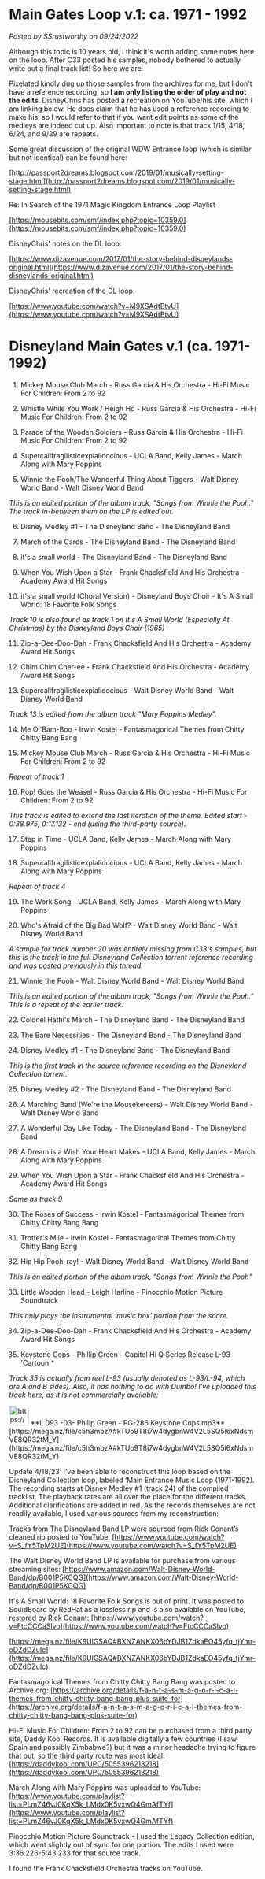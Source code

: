 # Main Gates Loop v.1: ca. 1971 - 1992

*Posted by SSrustworthy on 09/24/2022*

Although this topic is 10 years old, I think it's worth adding some notes here on the loop. After C33 posted his samples, nobody bothered to actually write out a final track list! So here we are.

Pixelated kindly dug up those samples from the archives for me, but I don't have a reference recording, so **I am only listing the order of play and not the edits**. DisneyChris has posted a recreation on YouTube/his site, which I am linking below. He does claim that he has used a reference recording to make his, so I would refer to that if you want edit points as some of the medleys are indeed cut up. Also important to note is that track 1/15, 4/18, 6/24, and 9/29 are repeats.

Some great discussion of the original WDW Entrance loop (which is similar but not identical) can be found here:

[http://passport2dreams.blogspot.com/2019/01/musically-setting-stage.html](http://passport2dreams.blogspot.com/2019/01/musically-setting-stage.html)

Re: In Search of the 1971 Magic Kingdom Entrance Loop Playlist

[https://mousebits.com/smf/index.php?topic=10359.0](https://mousebits.com/smf/index.php?topic=10359.0)

DisneyChris' notes on the DL loop:

[https://www.dizavenue.com/2017/01/the-story-behind-disneylands-original.html](https://www.dizavenue.com/2017/01/the-story-behind-disneylands-original.html)

DisneyChris' recreation of the DL loop:

[https://www.youtube.com/watch?v=M9XSAdtBtvU](https://www.youtube.com/watch?v=M9XSAdtBtvU)

# Disneyland Main Gates v.1 (ca. 1971-1992)

1. Mickey Mouse Club March - Russ Garcia & His Orchestra - Hi-Fi Music For Children: From 2 to 92

2. Whistle While You Work / Heigh Ho - Russ Garcia & His Orchestra - Hi-Fi Music For Children: From 2 to 92

3. Parade of the Wooden Soldiers - Russ Garcia & His Orchestra - Hi-Fi Music For Children: From 2 to 92

4. Supercalifragilisticexpialidocious - UCLA Band, Kelly James - March Along with Mary Poppins

5. Winnie the Pooh/The Wonderful Thing About Tiggers - Walt Disney World Band - Walt Disney World Band

*This is an edited portion of the album track, "Songs from Winnie the Pooh." The track in-between them on the LP is edited out.*

6. Disney Medley #1 - The Disneyland Band - The Disneyland Band

7. March of the Cards - The Disneyland Band - The Disneyland Band

8. it's a small world - The Disneyland Band - The Disneyland Band

9. When You Wish Upon a Star - Frank Chacksfield And His Orchestra - Academy Award Hit Songs

10. it's a small world (Choral Version) - Disneyland Boys Choir - It's A Small World: 18 Favorite Folk Songs

*Track 10 is also found as track 1 on It's A Small World (Especially At Christmas) by the Disneyland Boys Choir (1965)*

11. Zip-a-Dee-Doo-Dah - Frank Chacksfield And His Orchestra - Academy Award Hit Songs

12. Chim Chim Cher-ee - Frank Chacksfield And His Orchestra - Academy Award Hit Songs

13. Supercalifragilisticexpialidocious - Walt Disney World Band - Walt Disney World Band

*Track 13 is edited from the album track "Mary Poppins Medley".*

14. Me Ol'Bam-Boo - Irwin Kostel - Fantasmagorical Themes from Chitty Chitty Bang Bang

15. Mickey Mouse Club March - Russ Garcia & His Orchestra - Hi-Fi Music For Children: From 2 to 92

*Repeat of track 1*

16. Pop! Goes the Weasel - Russ Garcia & His Orchestra - Hi-Fi Music For Children: From 2 to 92

*This track is edited to extend the last iteration of the theme. Edited start - 0:38.975; 0:17.132 - end (using the third-party source).*

17. Step in Time - UCLA Band, Kelly James - March Along with Mary Poppins

18. Supercalifragilisticexpialidocious - UCLA Band, Kelly James - March Along with Mary Poppins

*Repeat of track 4*

19. The Work Song - UCLA Band, Kelly James - March Along with Mary Poppins

20. Who's Afraid of the Big Bad Wolf? - Walt Disney World Band - Walt Disney World Band

*A sample for track number 20 was entirely missing from C33's samples, but this is the track in the full Disneyland Collection torrent reference recording and was posted previously in this thread.*

21. Winnie the Pooh - Walt Disney World Band - Walt Disney World Band

*This is an edited portion of the album track, "Songs from Winnie the Pooh." This is a repeat of the earlier track.*

22. Colonel Hathi's March - The Disneyland Band - The Disneyland Band

23. The Bare Necessities - The Disneyland Band - The Disneyland Band

24. Disney Medley #1 - The Disneyland Band - The Disneyland Band

*This is the first track in the source reference recording on the Disneyland Collection torrent.*

25. Disney Medley #2 - The Disneyland Band - The Disneyland Band

26. A Marching Band (We're the Mouseketeers) - Walt Disney World Band - Walt Disney World Band

27. A Wonderful Day Like Today - The Disneyland Band - The Disneyland Band

28. A Dream is a Wish Your Heart Makes - UCLA Band, Kelly James - March Along with Mary Poppins

29. When You Wish Upon a Star - Frank Chacksfield And His Orchestra - Academy Award Hit Songs

*Same as track 9*

30. The Roses of Success - Irwin Kostel - Fantasmagorical Themes from Chitty Chitty Bang Bang

31. Trotter's Mile - Irwin Kostel - Fantasmagorical Themes from Chitty Chitty Bang Bang

32. Hip Hip Pooh-ray! - Walt Disney World Band - Walt Disney World Band

*This is an edited portion of the album track, "Songs from Winnie the Pooh"*

33. Little Wooden Head - Leigh Harline - Pinocchio Motion Picture Soundtrack

*This only plays the instrumental ‘music box’ portion from the score.*

34. Zip-a-Dee-Doo-Dah - Frank Chacksfield And His Orchestra - Academy Award Hit Songs

35. Keystone Cops - Phillip Green - Capitol Hi Q Series Release L-93 'Cartoon'*

*Track 35 is actually from reel L-93 (usually denoted as L-93/L-94, which are  A and B sides). Also, it has nothing to do with Dumbo! I've uploaded this track here, as it is not commercially available:*

<aside>
<img src="https://www.notion.so/icons/save_blue.svg" alt="https://www.notion.so/icons/save_blue.svg" width="40px" /> **L 093 -03- Philip Green - PG-286 Keystone Cops.mp3**
[https://mega.nz/file/c5h3mbzA#kTUo9T8i7w4dygbnW4V2L5SQ5i6xNdsmVE8QR32tM_Y](https://mega.nz/file/c5h3mbzA#kTUo9T8i7w4dygbnW4V2L5SQ5i6xNdsmVE8QR32tM_Y)

</aside>

Update 4/18/23: I’ve been able to reconstruct this loop based on the Disneyland Collection loop, labeled ‘Main Entrance Music Loop (1971-1992). The recording starts at Disney Medley #1 (track 24) of the compiled tracklist. The playback rates are all over the place for the different tracks. Additional clarifications are added in red. As the records themselves are not readily available, I used various sources from my reconstruction:

Tracks from The Disneyland Band LP were sourced from Rick Conant’s cleaned rip posted to YouTube: [https://www.youtube.com/watch?v=S_fY5TpM2UE](https://www.youtube.com/watch?v=S_fY5TpM2UE)

The Walt Disney World Band LP is available for purchase from various streaming sites: [https://www.amazon.com/Walt-Disney-World-Band/dp/B001P5KCQG](https://www.amazon.com/Walt-Disney-World-Band/dp/B001P5KCQG)

It's A Small World: 18 Favorite Folk Songs is out of print. It was posted to SquidBoard by RedHat as a lossless rip and is also available on YouTube, restored by Rick Conant: [https://www.youtube.com/watch?v=FtcCCCaSlvo](https://www.youtube.com/watch?v=FtcCCCaSlvo)

[https://mega.nz/file/K9UlGSAQ#BXNZANKX06bYDJB1ZdkaEO45yfq_tjYmr-oDZdDZuIc](https://mega.nz/file/K9UlGSAQ#BXNZANKX06bYDJB1ZdkaEO45yfq_tjYmr-oDZdDZuIc)

Fantasmagorical Themes from Chitty Chitty Bang Bang was posted to Archive.org: [https://archive.org/details/f-a-n-t-a-s-m-a-g-o-r-i-c-a-l-themes-from-chitty-chitty-bang-bang-plus-suite-for](https://archive.org/details/f-a-n-t-a-s-m-a-g-o-r-i-c-a-l-themes-from-chitty-chitty-bang-bang-plus-suite-for)

Hi-Fi Music For Children: From 2 to 92 can be purchased from a third party site, Daddy Kool Records. It is available digitally a few countries (I saw Spain and possibly Zimbabwe?) but it was a minor headache trying to figure that out, so the third party route was most ideal: [https://daddykool.com/UPC/5055396213218](https://daddykool.com/UPC/5055396213218)

March Along with Mary Poppins was uploaded to YouTube: [https://www.youtube.com/playlist?list=PLmZ46vJ0KqX5k_LMdx0K5vxwQ4GmAfTYf](https://www.youtube.com/playlist?list=PLmZ46vJ0KqX5k_LMdx0K5vxwQ4GmAfTYf)

Pinocchio Motion Picture Soundtrack - I used the Legacy Collection edition, which went slightly out of sync for one portion. The edits I used were 3:36.226-5:43.233 for that source track.

I found the Frank Chacksfield Orchestra tracks on YouTube.